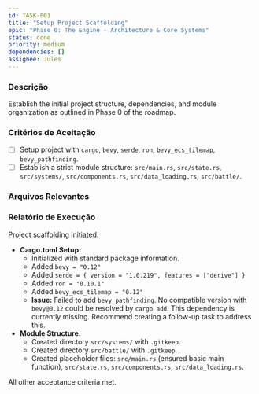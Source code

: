 ```yaml
---
id: TASK-001
title: "Setup Project Scaffolding"
epic: "Phase 0: The Engine - Architecture & Core Systems"
status: done
priority: medium
dependencies: []
assignee: Jules
---
```


### Descrição

Establish the initial project structure, dependencies, and module organization as outlined in Phase 0 of the roadmap.

### Critérios de Aceitação

- [ ] Setup project with `cargo`, `bevy`, `serde`, `ron`, `bevy_ecs_tilemap`, `bevy_pathfinding`.
- [ ] Establish a strict module structure: `src/main.rs`, `src/state.rs`, `src/systems/`, `src/components.rs`, `src/data_loading.rs`, `src/battle/`.

### Arquivos Relevantes


### Relatório de Execução

Project scaffolding initiated.
- **Cargo.toml Setup:**
  - Initialized with standard package information.
  - Added `bevy = "0.12"`
  - Added `serde = { version = "1.0.219", features = ["derive"] }`
  - Added `ron = "0.10.1"`
  - Added `bevy_ecs_tilemap = "0.12"`
  - **Issue:** Failed to add `bevy_pathfinding`. No compatible version with `bevy@0.12` could be resolved by `cargo add`. This dependency is currently missing. Recommend creating a follow-up task to address this.
- **Module Structure:**
  - Created directory `src/systems/` with `.gitkeep`.
  - Created directory `src/battle/` with `.gitkeep`.
  - Created placeholder files: `src/main.rs` (ensured basic main function), `src/state.rs`, `src/components.rs`, `src/data_loading.rs`.

All other acceptance criteria met.
